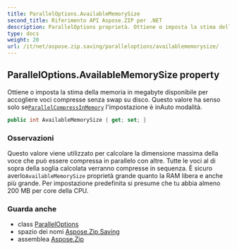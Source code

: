 ```yaml
---
title: ParallelOptions.AvailableMemorySize
second_title: Riferimento API Aspose.ZIP per .NET
description: ParallelOptions proprietà. Ottiene o imposta la stima della memoria in megabyte disponibile per accogliere voci compresse senza swap su disco. Questo valore ha senso solo seParallelCompressInMemory limpostazione è inAuto modalità.
type: docs
weight: 20
url: /it/net/aspose.zip.saving/paralleloptions/availablememorysize/
---
```

## ParallelOptions.AvailableMemorySize property

Ottiene o imposta la stima della memoria in megabyte disponibile per accogliere voci compresse senza swap su disco. Questo valore ha senso solo se[`ParallelCompressInMemory`](../parallelcompressinmemory/) l'impostazione è inAuto modalità.

```csharp
public int AvailableMemorySize { get; set; }
```

### Osservazioni

Questo valore viene utilizzato per calcolare la dimensione massima della voce che può essere compressa in parallelo con altre. Tutte le voci al di sopra della soglia calcolata verranno compresse in sequenza. È sicuro averlo`AvailableMemorySize` proprietà grande quanto la RAM libera e anche più grande. Per impostazione predefinita si presume che tu abbia almeno 200 MB per core della CPU.

### Guarda anche

* class [ParallelOptions](../)
* spazio dei nomi [Aspose.Zip.Saving](../../paralleloptions/)
* assemblea [Aspose.Zip](../../../)


